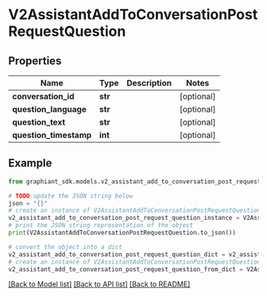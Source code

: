 # V2AssistantAddToConversationPostRequestQuestion


## Properties

Name | Type | Description | Notes
------------ | ------------- | ------------- | -------------
**conversation_id** | **str** |  | [optional] 
**question_language** | **str** |  | [optional] 
**question_text** | **str** |  | [optional] 
**question_timestamp** | **int** |  | [optional] 

## Example

```python
from graphiant_sdk.models.v2_assistant_add_to_conversation_post_request_question import V2AssistantAddToConversationPostRequestQuestion

# TODO update the JSON string below
json = "{}"
# create an instance of V2AssistantAddToConversationPostRequestQuestion from a JSON string
v2_assistant_add_to_conversation_post_request_question_instance = V2AssistantAddToConversationPostRequestQuestion.from_json(json)
# print the JSON string representation of the object
print(V2AssistantAddToConversationPostRequestQuestion.to_json())

# convert the object into a dict
v2_assistant_add_to_conversation_post_request_question_dict = v2_assistant_add_to_conversation_post_request_question_instance.to_dict()
# create an instance of V2AssistantAddToConversationPostRequestQuestion from a dict
v2_assistant_add_to_conversation_post_request_question_from_dict = V2AssistantAddToConversationPostRequestQuestion.from_dict(v2_assistant_add_to_conversation_post_request_question_dict)
```
[[Back to Model list]](../README.md#documentation-for-models) [[Back to API list]](../README.md#documentation-for-api-endpoints) [[Back to README]](../README.md)


